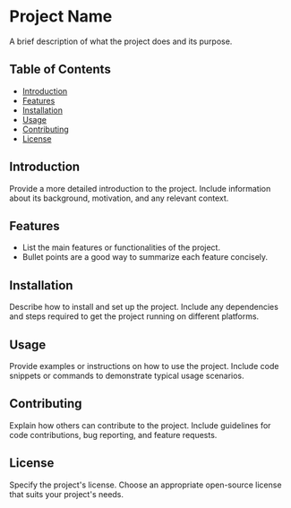 # Project Name

A brief description of what the project does and its purpose.

## Table of Contents

- [Introduction](#introduction)
- [Features](#features)
- [Installation](#installation)
- [Usage](#usage)
- [Contributing](#contributing)
- [License](#license)

## Introduction

Provide a more detailed introduction to the project. Include information about its background, motivation, and any relevant context.

## Features

- List the main features or functionalities of the project.
- Bullet points are a good way to summarize each feature concisely.

## Installation

Describe how to install and set up the project. Include any dependencies and steps required to get the project running on different platforms.

## Usage

Provide examples or instructions on how to use the project. Include code snippets or commands to demonstrate typical usage scenarios.

## Contributing

Explain how others can contribute to the project. Include guidelines for code contributions, bug reporting, and feature requests.

## License

Specify the project's license. Choose an appropriate open-source license that suits your project's needs.

